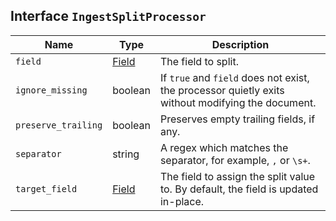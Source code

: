 ## Interface `IngestSplitProcessor`

| Name | Type | Description |
| - | - | - |
| `field` | [Field](./Field.md) | The field to split. |
| `ignore_missing` | boolean | If `true` and `field` does not exist, the processor quietly exits without modifying the document. |
| `preserve_trailing` | boolean | Preserves empty trailing fields, if any. |
| `separator` | string | A regex which matches the separator, for example, `,` or `\s+`. |
| `target_field` | [Field](./Field.md) | The field to assign the split value to. By default, the field is updated in-place. |
